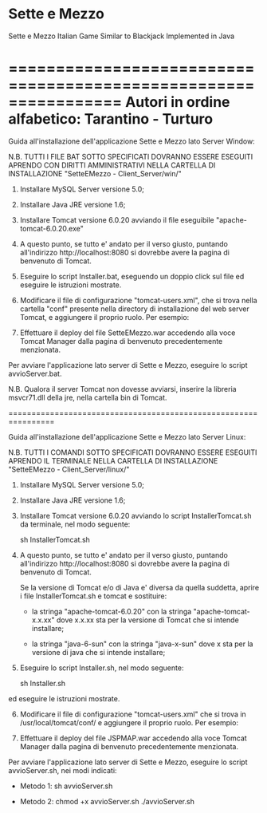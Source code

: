 Sette e Mezzo
===========

Sette e Mezzo Italian Game Similar to Blackjack Implemented in Java

 ================================================================
       Autori in ordine alfabetico: Tarantino - Turturo
 ================================================================

Guida all'installazione dell'applicazione Sette e Mezzo lato Server Window:


N.B. TUTTI I FILE BAT SOTTO SPECIFICATI DOVRANNO ESSERE ESEGUITI
     APRENDO CON DIRITTI AMMINISTRATIVI NELLA CARTELLA DI INSTALLAZIONE "SetteEMezzo - Client_Server/win/"


1. Installare MySQL Server versione 5.0;
2. Installare Java JRE versione 1.6;
3. Installare Tomcat versione 6.0.20 avviando il file
	eseguibile "apache-tomcat-6.0.20.exe"

4. A questo punto, se tutto e' andato per il verso giusto, puntando
   all'indirizzo http://localhost:8080 si dovrebbe avere
   la pagina di benvenuto di Tomcat.

5. Eseguire lo script Installer.bat, eseguendo un doppio click sul file
	ed eseguire le istruzioni mostrate.

6. Modificare il file di configurazione "tomcat-users.xml", che si trova nella cartella "conf"
	presente nella directory di installazione del web server Tomcat, e aggiungere il proprio ruolo.
	Per esempio:

<role rolename="manager"/>
<user username="nomeUtente" password="passwordUtente" roles="manager"/>

7. Effettuare il deploy del file SetteEMezzo.war accedendo alla voce
   Tomcat Manager dalla pagina di benvenuto precedentemente menzionata.


Per avviare l'applicazione lato server di Sette e Mezzo, eseguire lo script avvioServer.bat.

N.B. Qualora il server Tomcat non dovesse avviarsi, inserire la libreria msvcr71.dll della jre, nella cartella bin
	di Tomcat.

  ================================================================

Guida all'installazione dell'applicazione Sette e Mezzo lato Server Linux:

N.B. TUTTI I COMANDI SOTTO SPECIFICATI DOVRANNO ESSERE ESEGUITI
     APRENDO IL TERMINALE NELLA CARTELLA DI INSTALLAZIONE "SetteEMezzo - Client_Server/linux/"


1. Installare MySQL Server versione 5.0;
2. Installare Java JRE versione 1.6;
3. Installare Tomcat versione 6.0.20 avviando lo script
   InstallerTomcat.sh da terminale, nel modo seguente:

	sh InstallerTomcat.sh

4. A questo punto, se tutto e' andato per il verso giusto, puntando
   all'indirizzo http://localhost:8080 si dovrebbe avere
   la pagina di benvenuto di Tomcat.

	Se la versione di Tomcat e/o di Java e' diversa da quella suddetta,
	aprire i file InstallerTomcat.sh e tomcat e sostituire:

	- la stringa "apache-tomcat-6.0.20" con la stringa "apache-tomcat-x.x.xx"
	dove x.x.xx sta per la versione di Tomcat che si intende installare;

	- la stringa "java-6-sun" con la stringa "java-x-sun" dove x sta per
	la versione di java che si intende installare;

5. Eseguire lo script Installer.sh, nel modo seguente:

	sh Installer.sh

ed eseguire le istruzioni mostrate.

6. Modificare il file di configurazione "tomcat-users.xml" che si trova in /usr/local/tomcat/conf/
   e aggiungere il proprio ruolo. Per esempio:

<role rolename="manager"/>
<user username="nomeUtente" password="passwordUtente" roles="manager"/>

7. Effettuare il deploy del file JSPMAP.war accedendo alla voce
   Tomcat Manager dalla pagina di benvenuto precedentemente menzionata.


Per avviare l'applicazione lato server di Sette e Mezzo, eseguire lo script avvioServer.sh,
nei modi indicati:

- Metodo 1:
	sh avvioServer.sh

- Metodo 2:
	chmod +x avvioServer.sh
	./avvioServer.sh
